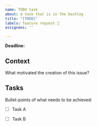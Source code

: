 ```yaml
---
name: TODO task
about: A task that is in the backlog
title: "[TODO]"
labels: feature request 📢
assignees: ''

---
```


**Deadline:** 

## Context

What motivated the creation of this issue?

## Tasks

Bullet-points of what needs to be achieved:
- [ ] Task A
- [ ] Task B

